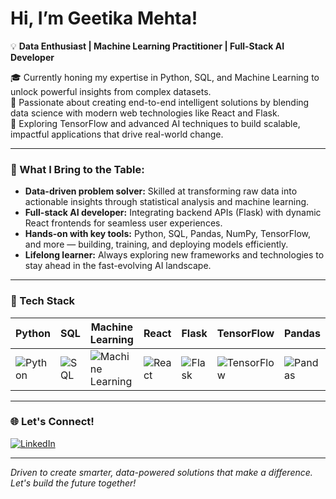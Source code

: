# Hi, I’m Geetika Mehta!

💡 **Data Enthusiast | Machine Learning Practitioner | Full-Stack AI Developer**

🎓 Currently honing my expertise in Python, SQL, and Machine Learning to unlock powerful insights from complex datasets.  
🚀 Passionate about creating end-to-end intelligent solutions by blending data science with modern web technologies like React and Flask.  
🤖 Exploring TensorFlow and advanced AI techniques to build scalable, impactful applications that drive real-world change.

---

### 💼 What I Bring to the Table:

- **Data-driven problem solver:** Skilled at transforming raw data into actionable insights through statistical analysis and machine learning.  
- **Full-stack AI developer:** Integrating backend APIs (Flask) with dynamic React frontends for seamless user experiences.  
- **Hands-on with key tools:** Python, SQL, Pandas, NumPy, TensorFlow, and more — building, training, and deploying models efficiently.  
- **Lifelong learner:** Always exploring new frameworks and technologies to stay ahead in the fast-evolving AI landscape.

---

### 🌟 Tech Stack

| Python | SQL | Machine Learning | React | Flask | TensorFlow | Pandas | NumPy |
|--------|-----|------------------|-------|-------|------------|--------|-------|
| ![Python](https://img.shields.io/badge/-Python-3776AB?style=for-the-badge&logo=python&logoColor=white) | ![SQL](https://img.shields.io/badge/-SQL-4479A1?style=for-the-badge&logo=mysql&logoColor=white) | ![Machine Learning](https://img.shields.io/badge/-Machine_Learning-F7931E?style=for-the-badge&logo=apachekafka&logoColor=white) | ![React](https://img.shields.io/badge/-React-20232A?style=for-the-badge&logo=react&logoColor=61DAFB) | ![Flask](https://img.shields.io/badge/-Flask-000000?style=for-the-badge&logo=flask&logoColor=white) | ![TensorFlow](https://img.shields.io/badge/-TensorFlow-FF6F00?style=for-the-badge&logo=tensorflow&logoColor=white) | ![Pandas](https://img.shields.io/badge/-Pandas-150458?style=for-the-badge&logo=pandas&logoColor=white) | ![NumPy](https://img.shields.io/badge/-NumPy-013243?style=for-the-badge&logo=numpy&logoColor=white) |

---

### 🌐 Let's Connect!

[![LinkedIn](https://img.shields.io/badge/-LinkedIn-0077B5?style=for-the-badge&logo=linkedin&logoColor=white)](https://www.linkedin.com/in/geetika-mehta-137997298/)

---

*Driven to create smarter, data-powered solutions that make a difference. Let's build the future together!*
